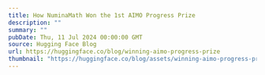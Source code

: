 ```yaml
---
title: How NuminaMath Won the 1st AIMO Progress Prize
description: ""
summary: ""
pubDate: Thu, 11 Jul 2024 00:00:00 GMT
source: Hugging Face Blog
url: https://huggingface.co/blog/winning-aimo-progress-prize
thumbnail: "https://huggingface.co/blog/assets/winning-aimo-progress-prize/thumbnail.png"
---
```


